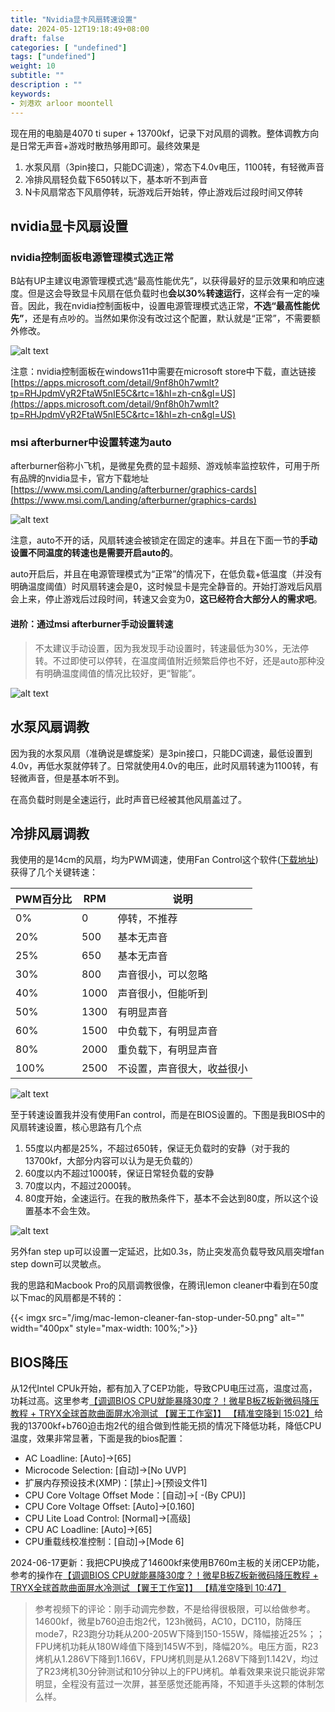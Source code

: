 ```yaml
---
title: "Nvidia显卡风扇转速设置"
date: 2024-05-12T19:18:49+08:00
draft: false
categories: [ "undefined"]
tags: ["undefined"]
weight: 10
subtitle: ""
description : ""
keywords:
- 刘港欢 arloor moontell
---
```


现在用的电脑是4070 ti super + 13700kf，记录下对风扇的调教。整体调教方向是日常无声音+游戏时散热够用即可。最终效果是

1. 水泵风扇（3pin接口，只能DC调速），常态下4.0v电压，1100转，有轻微声音
2. 冷排风扇轻负载下650转以下，基本听不到声音 
3. N卡风扇常态下风扇停转，玩游戏后开始转，停止游戏后过段时间又停转
<!--more-->


## nvidia显卡风扇设置

### nvidia控制面板电源管理模式选正常

B站有UP主建议电源管理模式选“最高性能优先”，以获得最好的显示效果和响应速度。但是这会导致显卡风扇在低负载时也**会以30%转速运行**，这样会有一定的噪音。因此，我在nvidia控制面板中，设置电源管理模式选正常，**不选“最高性能优先”**，还是有点吵的。当然如果你没有改过这个配置，默认就是“正常”，不需要额外修改。

![alt text](/img/nvidia-control-pannel-power-normal.png)

注意：nvidia控制面板在windows11中需要在microsoft store中下载，直达链接[https://apps.microsoft.com/detail/9nf8h0h7wmlt?tp=RHJpdmVyR2FtaW5nIE5C&rtc=1&hl=zh-cn&gl=US](https://apps.microsoft.com/detail/9nf8h0h7wmlt?tp=RHJpdmVyR2FtaW5nIE5C&rtc=1&hl=zh-cn&gl=US)

### msi afterburner中设置转速为auto

afterburner俗称小飞机，是微星免费的显卡超频、游戏帧率监控软件，可用于所有品牌的nvidia显卡，官方下载地址[https://www.msi.com/Landing/afterburner/graphics-cards](https://www.msi.com/Landing/afterburner/graphics-cards)

![alt text](/img/afterburner-auto-speed.png)

注意，auto不开的话，风扇转速会被锁定在固定的速率。并且在下面一节的**手动设置不同温度的转速也是需要开启auto的**。

auto开启后，并且在电源管理模式为“正常”的情况下，在低负载+低温度（并没有明确温度阈值）时风扇转速会是0，这时候显卡是完全静音的。开始打游戏后风扇会上来，停止游戏后过段时间，转速又会变为0，**这已经符合大部分人的需求吧**。

#### 进阶：通过msi afterburner手动设置转速

> 不太建议手动设置，因为我发现手动设置时，转速最低为30%，无法停转。不过即使可以停转，在温度阈值附近频繁启停也不好，还是auto那种没有明确温度阈值的情况比较好，更“智能”。

![alt text](/img/afterburner-custom-speed.png)

## 水泵风扇调教

因为我的水泵风扇（准确说是螺旋桨）是3pin接口，只能DC调速，最低设置到4.0v，再低水泵就停转了。日常就使用4.0v的电压，此时风扇转速为1100转，有轻微声音，但是基本听不到。

在高负载时则是全速运行，此时声音已经被其他风扇盖过了。

## 冷排风扇调教

我使用的是14cm的风扇，均为PWM调速，使用Fan Control这个软件([下载地址](https://getfancontrol.com/))获得了几个关键转速：

| PWM百分比 | RPM | 说明 |
| --- | --- | --- |
| 0% | 0 | 停转，不推荐 |
| 20% | 500 | 基本无声音 |
| 25% | 650 | 基本无声音 |
| 30% | 800 | 声音很小，可以忽略 |
| 40% | 1000 | 声音很小，但能听到 |
| 50% | 1300 | 有明显声音 |
| 60% | 1500 | 中负载下，有明显声音 |
| 80% | 2000 | 重负载下，有明显声音 |
| 100% | 2500 | 不设置，声音很大，收益很小 |

![alt text](/img/fancontrol-auto-detect-speed.png)

至于转速设置我并没有使用Fan control，而是在BIOS设置的。下图是我BIOS中的风扇转速设置，核心思路有几个点

1. 55度以内都是25%，不超过650转，保证无负载时的安静（对于我的13700kf，大部分内容可以认为是无负载的）
2. 60度以内不超过1000转，保证日常轻负载的安静
3. 70度以内，不超过2000转。
3. 80度开始，全速运行。在我的散热条件下，基本不会达到80度，所以这个设置基本不会生效。

![alt text](/img/bios-cpu-fan-control.bmp)

另外fan step up可以设置一定延迟，比如0.3s，防止突发高负载导致风扇突增fan step down可以灵敏点。

我的思路和Macbook Pro的风扇调教很像，在腾讯lemon cleaner中看到在50度以下mac的风扇都是不转的：

{{< imgx src="/img/mac-lemon-cleaner-fan-stop-under-50.png" alt="" width="400px" style="max-width: 100%;">}}

## BIOS降压

从12代Intel CPUk开始，都有加入了CEP功能，导致CPU电压过高，温度过高，功耗过高。这里参考[【调调BIOS CPU就能暴降30度？！微星B板Z板新微码降压教程 + TRYX全球首款曲面屏水冷测试 【翼王工作室】】 【精准空降到 15:02】](https://www.bilibili.com/video/BV1sZ421Y7H1/?share_source=copy_web&vd_source=38a28c20d917b5ddaf8230ed27e499ff&t=902)给我的13700kf+b760迫击炮2代的组合做到性能无损的情况下降低功耗，降低CPU温度，效果非常显著，下面是我的bios配置：


- AC Loadline: [Auto]->[65]
- Microcode Selection: [自动]->[No UVP]
- 扩展内存预设技术(XMP)：[禁止]->[预设文件1]
- CPU Core Voltage Offset Mode：[自动]->[ -(By CPU)]
- CPU Core Voltage Offset: [Auto]->[0.160]
- CPU Lite Load Control: [Normal]->[高级]
- CPU AC Loadline: [Auto]->[65]
- CPU重载线校准控制：[自动]->[Mode 6]

2024-06-17更新：我把CPU换成了14600kf来使用B760m主板的关闭CEP功能，参考的操作在[【调调BIOS CPU就能暴降30度？！微星B板Z板新微码降压教程 + TRYX全球首款曲面屏水冷测试 【翼王工作室】】 【精准空降到 10:47】]( https://www.bilibili.com/video/BV1sZ421Y7H1/?share_source=copy_web&vd_source=38a28c20d917b5ddaf8230ed27e499ff&t=647)

> 参考视频下的评论：刚手动调完参数，不是给得很极限，可以给做参考。14600kf，微星b760迫击炮2代，123h微码，AC10，DC110，防降压mode7，R23跑分功耗从200-205W下降到150-155W，降幅接近25%；；FPU烤机功耗从180W峰值下降到145W不到，降幅20%。电压方面，R23烤机从1.286V下降到1.166V，FPU烤机则是从1.268V下降到1.142V，均过了R23烤机30分钟测试和10分钟以上的FPU烤机。单看效果来说只能说非常明显，全程没有蓝过一次屏，甚至感觉还能再降，不知道手头这颗的体制怎么样。